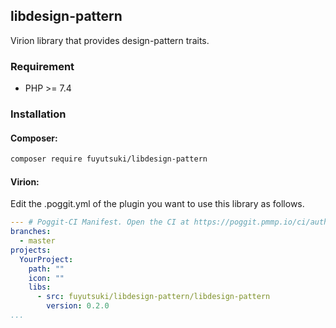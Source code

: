 ## libdesign-pattern

Virion library that provides design-pattern traits.

### Requirement

- PHP >= 7.4

### Installation

#### Composer:

```bash
composer require fuyutsuki/libdesign-pattern
```

#### Virion:

Edit the .poggit.yml of the plugin you want to use this library as follows.

```yml
--- # Poggit-CI Manifest. Open the CI at https://poggit.pmmp.io/ci/author/YourProject
branches:
  - master
projects:
  YourProject:
    path: ""
    icon: ""
    libs:
      - src: fuyutsuki/libdesign-pattern/libdesign-pattern
        version: 0.2.0
...
```